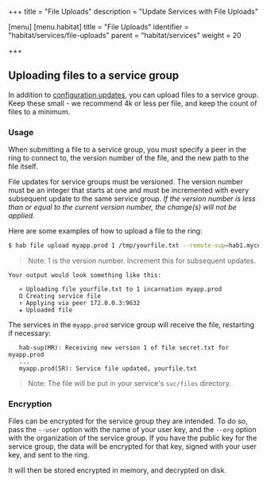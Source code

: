+++
title = "File Uploads"
description = "Update Services with File Uploads"

[menu]
  [menu.habitat]
    title = "File Uploads"
    identifier = "habitat/services/file-uploads"
    parent = "habitat/services"
    weight = 20

+++

## Uploading files to a service group

In addition to [configuration updates](/docs/using-habitat#config-updates), you can upload files to a service group. Keep these small - we recommend 4k or less per file, and keep the count of files to a minimum.

### Usage

When submitting a file to a service group, you must specify a peer in the ring to connect to, the version number of the file, and the new path to the file itself.

File updates for service groups must be versioned. The version number must be an integer that starts at one and must be incremented with every subsequent update to the same service group. *If the version number is less than or equal to the current version number, the change(s) will not be applied.*

Here are some examples of how to upload a file to the ring:

```bash
$ hab file upload myapp.prod 1 /tmp/yourfile.txt --remote-sup=hab1.mycompany.com
```

  > Note: 1 is the version number. Increment this for subsequent updates.

    Your output would look something like this:

       » Uploading file yourfile.txt to 1 incarnation myapp.prod
       Ω Creating service file
       ↑ Applying via peer 172.0.0.3:9632
       ★ Uploaded file

  The services in the `myapp.prod` service group will receive the file, restarting if necessary:

       hab-sup(MR): Receiving new version 1 of file secret.txt for myapp.prod
       ...
       myapp.prod(SR): Service file updated, yourfile.txt

  > Note: The file will be put in your service's `svc/files` directory.

### Encryption

Files can be encrypted for the service group they are intended. To do so, pass the `--user` option with the name of your user key, and the `--org` option with the organization of the service group. If you have the public key for the service group, the data will be encrypted for that key, signed with your user key, and sent to the ring.

It will then be stored encrypted in memory, and decrypted on disk.
